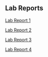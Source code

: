 
## Lab Reports

[Lab Report 1](lab-report-1.md)

[Lab Report 2](lab-report-2.md)

[Lab Report 3](lab-report-3.md)

[Lab Report 4](lab-report-4.md)